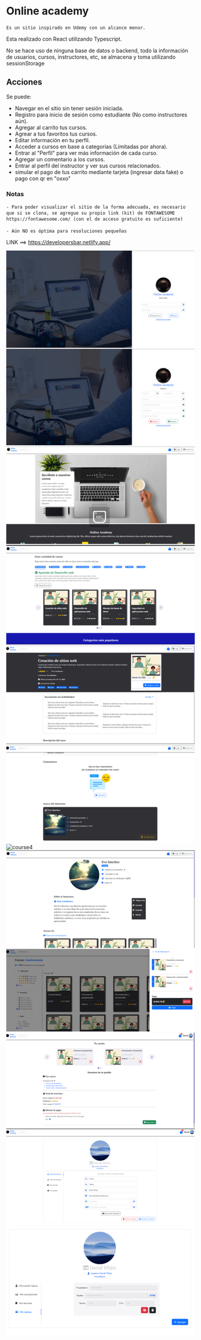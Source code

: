 # Online academy

    Es un sitio inspirado en Udemy con un alcance menor.

    
  Esta realizado con React utilizando Typescript.

  No se hace uso de ninguna base de datos o backend, todo la información de usuarios, cursos, instructores, etc, se almacena y toma utilizando sessionStorage


## Acciones

Se puede:
- Navegar en el sitio sin tener sesión iniciada.
- Registro para inicio de sesión como estudiante (No como instructores aún).
- Agregar al carrito tus cursos.
- Agrear a tus favoritos tus cursos.
- Editar información en tu perfil.
- Acceder a cursos en base a categorias (Límitadas por ahora).
- Entrar al "Perfil" para ver más información de cada curso.
- Agregar un comentario a los cursos.
- Entrar al perfil del instructor y ver sus cursos relacionados.
- simular el pago de tus carrito mediante tarjeta (ingresar data fake) o pago con qr en "oxxo"



### Notas
    - Para poder visualizar el sitio de la forma adecuada, es necesario que si se clona, se agregue su propio link (kit) de FONTAWESOME https://fontawesome.com/ (con el de acceso gratuito es suficiente)

    - Aún NO es óptima para resoluciones pequeñas


LINK ==> https://developersbar.netlify.app/

![login](src/assets/previewsSite/login.png)
![register](src/assets/previewsSite/register.png)
![main](src/assets/previewsSite/main.png)
![courses](src/assets/previewsSite/courses.png)
![course2](src/assets/previewsSite/course2.png)
![course3](src/assets/previewsSite/course3.png)
![course4](src/assets/previewsSite/course4.png)
![instructor](src/assets/previewsSite/instructor.png)
![cart](src/assets/previewsSite/cart.png)
![cart2](src/assets/previewsSite/cart2.png)
![user](src/assets/previewsSite/user.png)
![cards](src/assets/previewsSite/cards.png)



